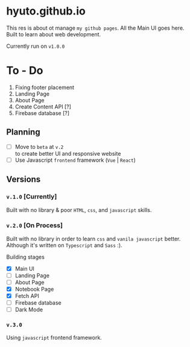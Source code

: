 # hyuto.github.io

This res is about ot manage `my github pages`. All the Main UI goes here. Built to learn about web development. 

Currently run on `v1.0.0`

# To - Do

1. Fixing footer placement
1. Landing Page
1. About Page
1. Create Content API [?]
1. Firebase database [?]

## Planning
- [ ] Move to `beta` at `v.2`<br>
  to create better UI and responsive website
- [ ] Use Javascript `frontend` framework (`Vue` | `React`)

## Versions

### `v.1.0` [Currently]

Built with no library & poor `HTML`, `css`, and `javascript` skills.

### `v.2.0` [On Process]

Built with no library in order to learn `css` and `vanila javascript` better. Although it's written on `Typescript` and `Sass` :).

Building stages

- [x] Main UI
- [ ] Landing Page
- [ ] About Page
- [x] Notebook Page
- [x] Fetch API
- [ ] Firebase database
- [ ] Dark Mode

### `v.3.0`

Using `javascript` frontend framework.